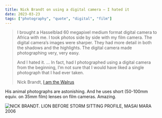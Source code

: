 ```yaml
---
title: Nick Brandt on using a digital camera – I hated it
date: 2023-03-23
tags: ["photography", "quote", "digital", "film"]
---
```



> I brought a Hasselblad 60 megapixel medium format digital camera to Africa with me. I took photos side by side with my film camera. The digital camera’s images were sharper. They had more detail in both the shadows and the highlights. The digital camera made photographing very, very easy.
>
> And I hated it. … In fact, had I photographed using a digital camera from the beginning, I’m not sure that I would have liked a single photograph that I had ever taken.
>
> Nick Brandt, [I am the Walrus](https://www.nickbrandt.com/essays/essays:-across-the-ravaged-land/i-am-the-walrus/)

His animal photographs are astonishing. And he uses short (50-100mm equiv. on 35mm film) lenses on film cameras. Amazing.

![NICK BRANDT. LION BEFORE STORM SITTING PROFILE, MASAI MARA 2006](/img/2023/2023-03-23-nick-brandt-lion.jpg)
